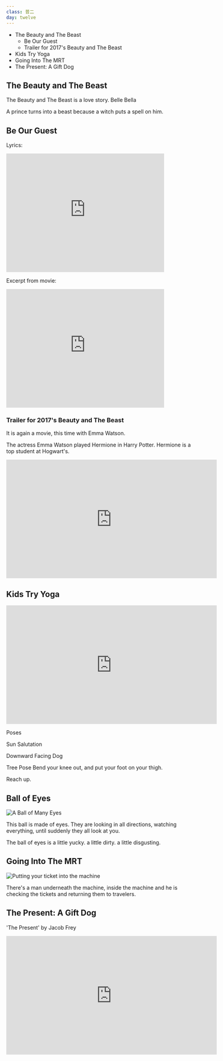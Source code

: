 ```yaml
---
class: 普二
day: twelve
---
```


- The Beauty and The Beast
  + Be Our Guest
  + Trailer for 2017's Beauty and The Beast
- Kids Try Yoga
- Going Into The MRT
- The Present: A Gift Dog

## The Beauty and The Beast

The Beauty and The Beast is a love story.
Belle
Bella

A prince turns into a beast because a witch puts a spell on him.

## Be Our Guest

Lyrics:
<iframe width="420" height="315" src="https://www.youtube.com/embed/ASEdQLVIXRo" frameborder="0" allowfullscreen></iframe>

Excerpt from movie:
<iframe width="420" height="315" src="https://www.youtube.com/embed/afzmwAKUppU" frameborder="0" allowfullscreen></iframe>

### Trailer for 2017's Beauty and The Beast

It is again a movie, this time with Emma Watson.

The actress Emma Watson played Hermione in Harry Potter.
Hermione is a top student at Hogwart's.

<iframe width="560" height="315" src="https://www.youtube.com/embed/c38r-SAnTWM" frameborder="0" allowfullscreen></iframe>

## Kids Try Yoga

<iframe src="https://www.facebook.com/plugins/video.php?href=https%3A%2F%2Fwww.facebook.com%2FBuzzFeedVideo%2Fvideos%2Fvb.1318800798260799%2F1977658665708339%2F%3Ftype%3D3&show_text=0&width=560" width="560" height="315" style="border:none;overflow:hidden" scrolling="no" frameborder="0" allowTransparency="true" allowFullScreen="true"></iframe>

Poses

Sun Salutation

Downward Facing Dog

Tree Pose
Bend your knee out, and put your foot on your thigh.

Reach up.


## Ball of Eyes

![A Ball of Many Eyes](https://s-media-cache-ak0.pinimg.com/originals/b4/ec/88/b4ec88270fdbb3f91ec1d091f79e251e.gif)


This ball is made of eyes.
They are looking in all directions, watching everything, until suddenly they all look at you.

The ball of eyes is
  a little yucky.
  a little dirty.
  a little disgusting.

## Going Into The MRT

![Putting your ticket into the machine](http://cdn.iwastesomuchtime.com/71320150326120.gif)

There's a man underneath the machine, inside the machine and he is checking the tickets and returning them to travelers.

## The Present: A Gift Dog

'The Present' by Jacob Frey

<iframe src="https://www.facebook.com/plugins/video.php?href=https%3A%2F%2Fwww.facebook.com%2FBeMoreOrca%2Fvideos%2Fvb.1624225207798810%2F1783681631853166%2F%3Ftype%3D3&show_text=0&width=560" width="560" height="315" style="border:none;overflow:hidden" scrolling="no" frameborder="0" allowTransparency="true" allowFullScreen="true"></iframe>
